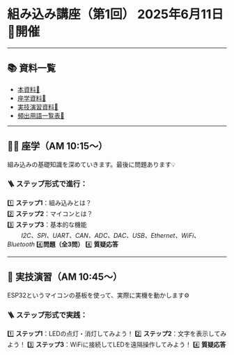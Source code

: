 #  組み込み講座（第1回） 2025年6月11日📅開催

---

## 📚 資料一覧

- [本資料🔗](/README.md)
- [座学資料🔗](/doc/dd_embedded_education_learn.md)
- [実技演習資料🔗](/doc/dd_embedded_education_tec.md)
- [頻出用語一覧表🔗](/doc/dd_embedded_education_word.md)

---

## 🧑‍🏫 座学（AM 10:15～）

組み込みの基礎知識を深めていきます。最後に問題あります💡

### 🪜 ステップ形式で進行：

1️⃣ **ステップ1**：組み込みとは？  
2️⃣ **ステップ2**：マイコンとは？  
3️⃣ **ステップ3**：基本的な機能  
　　 *I2C、SPI、UART、CAN、ADC、DAC、USB、Ethernet、WiFi、Bluetooth*
4️⃣**問題（全3問）**
4️⃣  **質疑応答**

---

## 🧪 実技演習（AM 10:45～）

ESP32というマイコンの基板を使って、実際に実機を動かします⚙️

### 🪜 ステップ形式で実践：

1️⃣ **ステップ1**：LEDの点灯・消灯してみよう！
2️⃣ **ステップ2**：文字を表示してみよう！
3️⃣ **ステップ3**：WiFiに接続してLEDを遠隔操作してみよう！
4️⃣  **質疑応答**